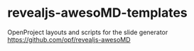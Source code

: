 # revealjs-awesoMD-templates
OpenProject layouts and scripts for the slide generator https://github.com/opf/revealjs-awesoMD
